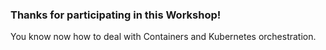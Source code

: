 ### Thanks for participating in this Workshop!

You know now how to deal with Containers and Kubernetes orchestration.
